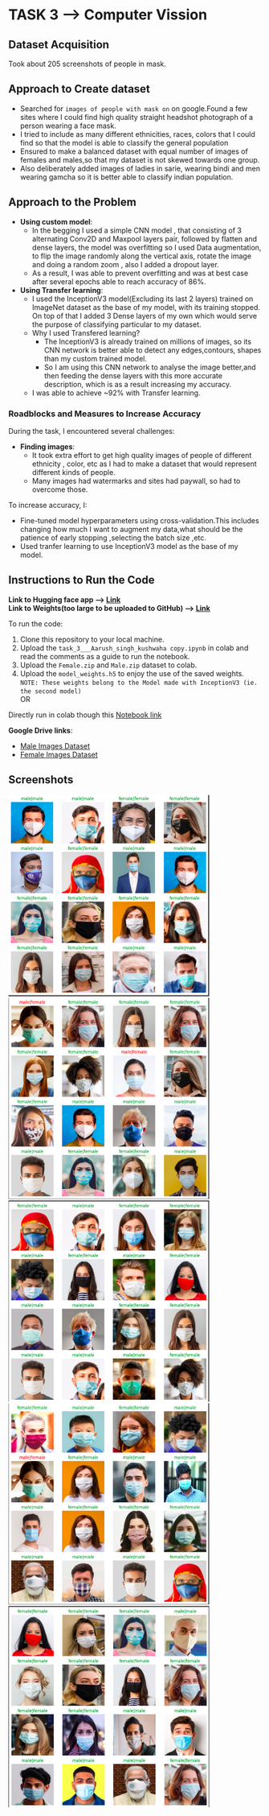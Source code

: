 # TASK 3 --> Computer Vission

## Dataset Acquisition
Took about 205 screenshots of people in mask. 

## Approach to Create dataset
- Searched for `images of people with mask on` on google.Found a few sites where I could find high quality straight headshot photograph of a person wearing a face mask. 
- I tried to include as many different ethnicities, races, colors that I could find so that the model is able to classify the general population
- Ensured to make a balanced dataset with equal number of images of females and males,so that my dataset is not skewed towards one group.
- Also deliberately added images of ladies in sarie, wearing bindi and men wearing gamcha so it is better able to classify indian population. 

## Approach to the Problem
- __Using custom model__:
    - In the begging I used a simple CNN model , that consisting of 3 alternating Conv2D and Maxpool layers pair, followed by flatten and dense layers, the model was overfitting so I used Data augmentation, to flip the image randomly along the vertical axis, rotate the image and doing a random zoom , also I added a dropout layer.
    - As a result, I was able to prevent overfitting and was at best case after several epochs able to reach accuracy of 86%.
- __Using Transfer learning__:
    - I used the InceptionV3 model(Excluding its last 2 layers) trained on ImageNet dataset as the base of my model, with its training stopped. On top of that I added 3 Dense layers of my own which would serve the purpose of classifying particular to my dataset.
    - Why I used Transfered learning?
        - The InceptionV3 is already trained on millions of images, so its CNN network is better able to detect any edges,contours, shapes than my custom trained model.
        - So I am using this CNN network to analyse the image better,and then feeding the dense layers with this more accurate description, which is as a result increasing my accuracy.
    - I was able to achieve ~92% with Transfer learning.


### Roadblocks and Measures to Increase Accuracy

During the task, I encountered several challenges:

-  **Finding images**:  
    - It took extra effort to get high quality images of people of different ethnicity , color, etc as I had to make a dataset that would represent different kinds of people.
    - Many images had watermarks and sites had paywall, so had to overcome those.

To increase accuracy, I:

- Fine-tuned model hyperparameters using cross-validation.This includes changing how much I want to augment my data,what should be the patience of early stopping ,selecting the batch size ,etc.
- Used tranfer learning to use InceptionV3 model as the base of my model.

## Instructions to Run the Code
**Link to Hugging face app --> [Link](https://huggingface.co/spaces/AaSiKu/People_in_mask_Classification)**  
**Link to Weights(too large to be uploaded to GitHub) --> [Link](https://drive.google.com/file/d/1c-VYA0HGvXRyN9AUo1dDvMjAaEtv3_Ec/view?usp=sharing)**

To run the code:

1. Clone this repository to your local machine.
2. Upload the `task_3___Aarush_singh_kushwaha copy.ipynb` in colab and read the comments as a guide to run the notebook.
3. Upload the `Female.zip` and `Male.zip` dataset to colab.  <br>
4. Upload the `model_weights.h5` to enjoy the use of the saved weights.  
`NOTE: These weights belong to the Model made with InceptionV3 (ie. the second model)  `  
OR  

Directly run in colab though this [Notebook link](https://colab.research.google.com/drive/1Ka3W4wt2m2Cg91-lJOYMuFgU_NppBl-j?usp=sharing)


**Google Drive links**:
- [Male Images Dataset](https://drive.google.com/drive/folders/1w-XDk6Nu87DuVDsBRrmDTyUhJ0pyxFZy?usp=sharing)  
- [Female Images Dataset](https://drive.google.com/drive/folders/1BAWEUsLpxGbYg2SUGSL_2N6dFM80zxy0?usp=drive_link)



## Screenshots
<img src="./Screenshots/image.png" alt="Alt Text" width="400" height="400">
<img src="./Screenshots/Screenshot%20from%202024-05-23%2016-10-29.png" alt="Alt Text" width="400" height="400">
<img src="./Screenshots/Screenshot%20from%202024-05-23%2016-10-42.png" alt="Alt Text" width="400" height="400">
<img src= "./Screenshots/Screenshot%20from%202024-05-23%2016-11-17.png" alt="Alt Text" width="400" height="400">
<img src= "./Screenshots/Screenshot%20from%202024-05-23%2016-12-16.png" alt="Alt Text" width="400" height="400">

